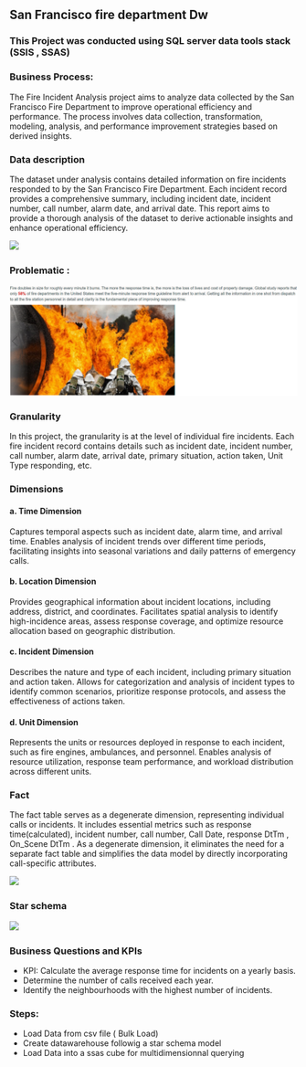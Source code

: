 <h2>San Francisco fire department Dw</h2>
<h3>This Project was conducted using SQL server data tools stack (SSIS , SSAS)</h3>

<h3>Business Process:</h3>
<p>The Fire Incident Analysis project aims to analyze data collected by the San Francisco Fire Department to improve operational efficiency and performance. The process involves data collection, transformation, modeling, analysis, and performance improvement strategies based on derived insights.</p>


<h3>Data description</h3>
<p>The dataset under analysis contains detailed information on fire incidents responded to by the San Francisco Fire Department. Each incident record provides a comprehensive summary, including incident date, incident number, call number, alarm date, and arrival date. This report aims to provide a thorough analysis of the dataset to derive actionable insights and enhance operational efficiency.</p>
<img src='https://github.com/KkazeKa/SanFrancisco-Fire-Department-DW/assets/87916759/61d0b9e2-9a17-48b9-b00e-b1728794f394'>





<h3>Problematic :</h3>
<img src='https://github.com/KkazeKa/SanFrancisco-Fire-Department-DW/blob/main/sfdw.jpeg?raw=true' >

<h3>Granularity</h3>
<p>In this project, the granularity is at the level of individual fire incidents.
Each fire incident record contains details such as incident date, incident number, call number, alarm date, arrival date, primary situation, action taken, Unit Type responding, etc.</p>

<h3>Dimensions</h3>
<div>
        <h4>a. Time Dimension</h4>
        <p>
            Captures temporal aspects such as incident date, alarm time, and arrival time.
            Enables analysis of incident trends over different time periods, facilitating insights into seasonal variations and daily patterns of emergency calls.
        </p>
</div>
    <div>
        <h4 class="location">b. Location Dimension</h4> <!-- Changed to h4 with location class -->
        <p>
            Provides geographical information about incident locations, including address, district, and coordinates.
            Facilitates spatial analysis to identify high-incidence areas, assess response coverage, and optimize resource allocation based on geographic distribution.
        </p>
    </div>
    <div>
        <h4>c. Incident Dimension</h4>
        <p>
            Describes the nature and type of each incident, including primary situation and action taken.
            Allows for categorization and analysis of incident types to identify common scenarios, prioritize response protocols, and assess the effectiveness of actions taken.
        </p>
    </div>
    <div>
        <h4>d. Unit Dimension</h4>
        <p>
            Represents the units or resources deployed in response to each incident, such as fire engines, ambulances, and personnel.
            Enables analysis of resource utilization, response team performance, and workload distribution across different units.
        </p>
    </div>
<h3>Fact</h3>
        <div>
                <p>The fact table serves as a degenerate dimension, representing individual calls or incidents.
It includes essential metrics such as response time(calculated), incident number, call number, Call Date, response DtTm , On_Scene DtTm .
As a degenerate dimension, it eliminates the need for a separate fact table and simplifies the data model by directly incorporating call-specific attributes.</p>
        </div>
<img src='https://github.com/KkazeKa/SanFrancisco-Fire-Department-DW/assets/87916759/c6464c5c-e926-440d-9269-3f59b7a6edc9'>

<h3>Star schema</h3>
<img src='https://github.com/KkazeKa/SanFrancisco-Fire-Department-DW/assets/87916759/a4dc68ce-670b-490a-88eb-a0a240065f49'>

<h3>Business Questions and KPIs</h3>
    
 <ul>
        <li>KPI: Calculate the average response time for incidents on a yearly basis.</li>
        <li>Determine the number of calls received each year.</li>
        <li>Identify the neighbourhoods with the highest number of incidents.</li>
    </ul>

<h3>Steps:</h3>

<ul>
    <li>Load Data from csv file ( Bulk Load)</li>
    <li>Create datawarehouse followig a star schema model</li>
    <li>Load Data into a ssas cube for multidimensionnal querying</li>
    
</ul>
  
  

